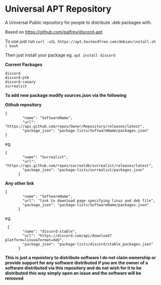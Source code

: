 # Universal APT Repository
A Universal Public repository for people to distribute .deb packages with.

Based on https://github.com/palfrey/discord-apt

To use just run 
```curl -sSL https://apt.hostmc4free.com/debian/install.sh | bash```

Then just install your package eg. 
```apt install discord```

**Current Packages**
```
discord
discord-ptb
discord-canary
surrealist
```

**To add new package modify sources.json via the following**

**Github repository**

```
{
        "name": "SoftwareName",
        "url": "https://api.github.com/repos/Owner/Repository/releases/latest",
        "package_json": "package-lists/SoftwareName/packages.json"
}
```

eg.
```
{
        "name": "Surrealist",
        "url": "https://api.github.com/repos/surrealdb/surrealist/releases/latest",
        "package_json": "package-lists/surrealist/packages.json"
      }
```

**Any other link**

```
{
        "name": "SoftwareName",
        "url": "link to download page specifying linuz and deb file",
        "package_json": "package-lists/SoftwareName/packages.json"
      }
```
eg.
```
 {
        "name": "discord-stable",
        "url": "https://discord.com/api/download?platform=linux&format=deb",
        "package_json": "package-lists/discord/stable_packages.json"
      }
```


**This is just a repoistory to distribute software I do not claim ownership or provide support for any software distributed if you are the owner of a software distributed via this repository and do not wish for it to be distributed this way simply open an issue and the software will be removed**
